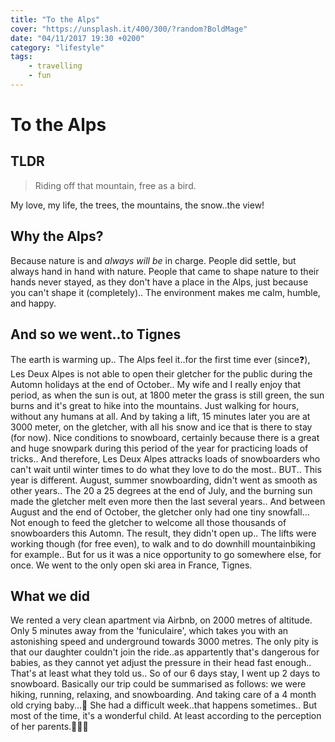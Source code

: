 ```yaml
---
title: "To the Alps"
cover: "https://unsplash.it/400/300/?random?BoldMage"
date: "04/11/2017 19:30 +0200"
category: "lifestyle"
tags:
    - travelling
    - fun
---
```

# To the Alps

## TLDR
> Riding off that mountain, free as a bird.

My love, my life, the trees, the mountains, the snow..the view!

## Why the Alps?
Because nature is and *always will be* in charge. People did settle, but always hand in hand with nature. People that came to shape nature to their hands never stayed, as they don't have a place in the Alps, just because you can't shape it (completely).. The environment makes me calm, humble, and happy.

## And so we went..to Tignes
The earth is warming up.. The Alps feel it..for the first time ever (since❓), Les Deux Alpes is not able to open their gletcher for the public during the Automn holidays at the end of October.. My wife and I really enjoy that period, as when the sun is out, at 1800 meter the grass is still green, the sun burns and it's great to hike into the mountains. Just walking for hours, without any humans at all. And by taking a lift, 15 minutes later you are at 3000 meter, on the gletcher, with all his snow and ice that is there to stay (for now). Nice conditions to snowboard, certainly because there is a great and huge snowpark during this period of the year for practicing loads of tricks.. And therefore, Les Deux Alpes attracks loads of snowboarders who can't wait until winter times to do what they love to do the most.. BUT.. This year is different. August, summer snowboarding, didn't went as smooth as other years.. The 20 a 25 degrees at the end of July, and the burning sun made the gletcher melt even more then the last several years.. And between August and the end of October, the gletcher only had one tiny snowfall... Not enough to feed the gletcher to welcome all those thousands of snowboarders this Automn. The result, they didn't open up.. The lifts were working though (for free even), to walk and to do downhill mountainbiking for example.. But for us it was a nice opportunity to go somewhere else, for once. We went to the only open ski area in France, Tignes.

## What we did
We rented a very clean apartment via Airbnb, on 2000 metres of altitude. Only 5 minutes away from the 'funiculaire', which takes you with an astonishing speed and underground towards 3000 metres. The only pity is that our daughter couldn't join the ride..as appartently that's dangerous for babies, as they cannot yet adjust the pressure in their head fast enough.. That's at least what they told us.. So of our 6 days stay, I went up 2 days to snowboard.
Basically our trip could be summarised as follows: we were hiking, running, relaxing, and snowboarding. And taking care of a 4 month old crying baby...🤷‍ She had a difficult week..that happens sometimes.. But most of the time, it's a wonderful child. At least according to the perception of her parents.👨‍👩‍👧

